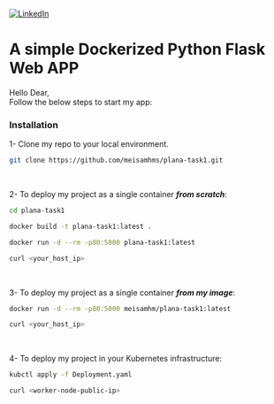 [![LinkedIn][linkedin-shield]][linkedin-url]
# A simple Dockerized Python Flask Web APP

Hello Dear,<br>
Follow the below steps to start my app:

### Installation

1- Clone my repo to your local environment.
   ```sh
   git clone https://github.com/meisamhms/plana-task1.git
   ```
<br>

2- To deploy my project as a single container <i><b>from scratch</i></b>:
   ```sh
   cd plana-task1
   ```
   ```sh
   docker build -t plana-task1:latest .
   ```
   ```sh
   docker run -d --rm -p80:5000 plana-task1:latest
   ```
   ```sh
   curl <your_host_ip>
   ```
<br>

3- To deploy my project as a single container <i><b>from my image</i></b>:
   ```sh
   docker run -d --rm -p80:5000 meisamhm/plana-task1:latest
   ```
   ```sh
   curl <your_host_ip>
   ```
<br>

4- To deploy my project in your Kubernetes infrastructure:
   ```sh
   kubctl apply -f Deployment.yaml
   ```
   ```sh
   curl <worker-node-public-ip>
   ```




<!-- MARKDOWN LINKS & IMAGES -->
[linkedin-shield]: https://img.shields.io/badge/-LinkedIn-black.svg?style=for-the-badge&logo=linkedin&colorB=555
[linkedin-url]: https://linkedin.com/in/meisam-sharahi
